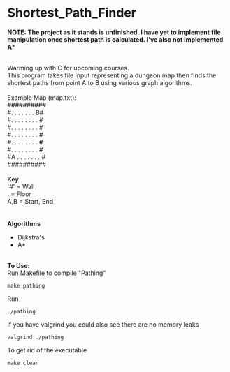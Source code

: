 # Shortest_Path_Finder<br />
**NOTE: The project as it stands is unfinished. I have yet to implement file manipulation once shortest path is calculated. I've also not implemented A***
<br /><br />

Warming up with C for upcoming courses.<br />
This program takes file input representing a dungeon map then finds the shortest paths from point A to B using various graph algorithms. 
<br /><br />
Example Map (map.txt):<br />
##########<br />
#.   .   .   .   .   .   .   B#<br />
#.   .   .   .   .   .   .   .   #<br />
#.   .   .   .   .   .   .   .   #<br />
#.   .   .   .   .   .   .   .   #<br />
#.   .   .   .   .   .   .   .   #<br />
#.   .   .   .   .   .   .   .   #<br />
#A   .   .   .   .   .   .   .   #<br />
##########<br />
<br />
**Key**
<br /> 
'#' = Wall<br />
. = Floor<br />
A,B = Start, End<br />
<br />
<br />
**Algorithms**<br />
- Dijkstra's<br />
- A*<br />

<br />**To Use:**<br />
Run Makefile to compile "Pathing"
```
make pathing
```
Run
```
./pathing
```
If you have valgrind you could also see there are no memory leaks
```
valgrind ./pathing
```
To get rid of the executable
```
make clean
```
<br /><br />
